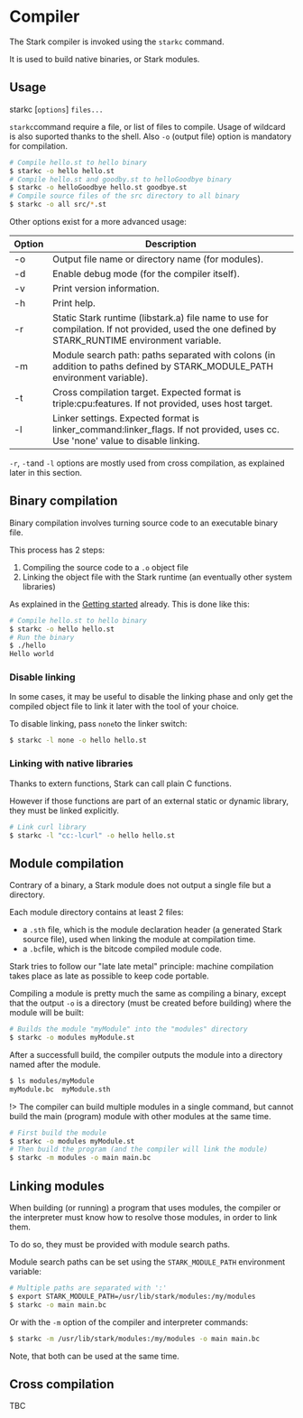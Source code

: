 # Compiler

The Stark compiler is invoked using the ``starkc`` command.

It is used to build native binaries, or Stark modules.

## Usage

starkc [``options``] ``files...``

``starkc``command require a file, or list of files to compile. Usage of wildcard is also suported thanks to the shell. Also ``-o`` (output file) option is mandatory for compilation.

```bash
# Compile hello.st to hello binary
$ starkc -o hello hello.st
# Compile hello.st and goodby.st to helloGoodbye binary
$ starkc -o helloGoodbye hello.st goodbye.st
# Compile source files of the src directory to all binary
$ starkc -o all src/*.st
```

Other options exist for a more advanced usage:

| Option        | Description                                                                                                                                     |
| ------------- |------------------------------------------------------------------------------------------------------------------------------------------------ |
| -o            | Output file name or directory name (for modules).                                                                                               |
| -d            | Enable debug mode (for the compiler itself).                                                                                                    |
| -v            | Print version information.                                                                                                                      |
| -h            | Print help.                                                                                                                                     |
| -r            | Static Stark runtime (libstark.a) file name to use for compilation. If not provided, used the one defined by STARK_RUNTIME environment variable.|
| -m            | Module search path: paths separated with colons (in addition to paths defined by STARK_MODULE_PATH environment variable).                       |
| -t            | Cross compilation target. Expected format is triple:cpu:features. If not provided, uses host target.                                            |
| -l            | Linker settings. Expected format is linker_command:linker_flags. If not provided, uses cc. Use 'none' value to disable linking.                 |

``-r``, ``-t``and ``-l`` options are mostly used from cross compilation, as explained later in this section.

## Binary compilation

Binary compilation involves turning source code to an executable binary file.

This process has 2 steps:
1. Compiling the source code to a ``.o`` object file
2. Linking the object file with the Stark runtime (an eventually other system libraries)

As explained in the [Getting started](quickstart.md) already. This is done like this:

```bash
# Compile hello.st to hello binary
$ starkc -o hello hello.st
# Run the binary
$ ./hello
Hello world
```

### Disable linking

In some cases, it may be useful to disable the linking phase and only get the compiled object file to link it later with the tool of your choice.

To disable linking, pass ``none``to the linker switch:

```bash
$ starkc -l none -o hello hello.st
```

### Linking with native libraries

Thanks to extern functions, Stark can call plain C functions. 

However if those functions are part of an external static or dynamic library, they must be linked explicitly.

```bash
# Link curl library
$ starkc -l "cc:-lcurl" -o hello hello.st
```

## Module compilation

Contrary of a binary, a Stark module does not output a single file but a directory.

Each module directory contains at least 2 files:
- a ``.sth`` file, which is the module declaration header (a generated Stark source file), used when linking the module at compilation time.
- a ``.bc``file, which is the bitcode compiled module code.

Stark tries to follow our "late late metal" principle: machine compilation takes place as late as possible to keep code portable.

Compiling a module is pretty much the same as compiling a binary, except that the output ``-o`` is a directory (must be created before building) where the module will be built:

```bash
# Builds the module "myModule" into the "modules" directory
$ starkc -o modules myModule.st
```

After a successfull build, the compiler outputs the module into a directory named after the module.

```bash
$ ls modules/myModule
myModule.bc  myModule.sth

```
!> The compiler can build multiple modules in a single command, but cannot build the main (program) module with other modules at the same time.

```bash
# First build the module
$ starkc -o modules myModule.st
# Then build the program (and the compiler will link the module)
$ starkc -m modules -o main main.bc
```

## Linking modules

When building (or running) a program that uses modules, the compiler or the interpreter must know how to resolve those modules, in order to link them.

To do so, they must be provided with module search paths.

Module search paths can be set using the ``STARK_MODULE_PATH`` environment variable:

```bash
# Multiple paths are separated with ':'
$ export STARK_MODULE_PATH=/usr/lib/stark/modules:/my/modules
$ starkc -o main main.bc
```

Or with the ``-m`` option of the compiler and interpreter commands:

```bash
$ starkc -m /usr/lib/stark/modules:/my/modules -o main main.bc
```

Note, that both can be used at the same time.


## Cross compilation

TBC